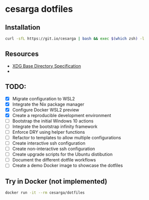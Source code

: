 # cesarga dotfiles

## Installation
```bash
curl -sfL https://git.io/cesarga | bash && exec $(which zsh) -l
```

## Resources
+ [XDG Base Directory Specification](https://specifications.freedesktop.org/basedir-spec/basedir-spec-latest.html)
+ 

## TODO:
- [x] Migrate configuration to WSL2
- [x] Integrate the Nix package manager
- [x] Configure Docker WSL2 preview
- [x] Create a reproducible development environment
- [ ] Bootstrap the initial Windows 10 actions
- [ ] Integrate the bootstrap infinity framework
- [ ] Enforce DRY using helper functions
- [ ] Refactor to templates to allow multiple configurations
- [ ] Create interactive ssh configuration
- [ ] Create non-interactive ssh configuration
- [ ] Create upgrade scripts for the Ubuntu distibution
- [ ] Document the different dotfile workflows
- [ ] Create a demo Docker image to showcase the dotfiles

## Try in Docker (not implemented)
```bash
docker run -it --rm cesarga/dotfiles
```
